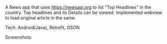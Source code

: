 A News app that uses https://newsapi.org to list "Top Headlines" in the country.
Top headlines and its Details can be viewed.
Implemented webview to load original article in the same.

Tech:
Android(Java),
Retrofit,
GSON

Screenshots:
